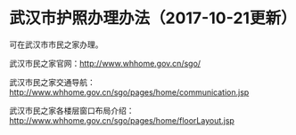 # 武汉市护照办理办法（2017-10-21更新）

可在武汉市市民之家办理。

武汉市民之家官网：http://www.whhome.gov.cn/sgo/

武汉市民之家交通导航：http://www.whhome.gov.cn/sgo/pages/home/communication.jsp

武汉市民之家各楼层窗口布局介绍：http://www.whhome.gov.cn/sgo/pages/home/floorLayout.jsp
